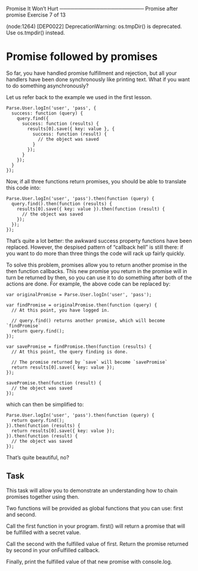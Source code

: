 
 Promise It Won’t Hurt
───────────────────────
 Promise after promise
 Exercise 7 of 13

(node:1264) [DEP0022] DeprecationWarning: os.tmpDir() is deprecated. Use os.tmpdir() instead.

# Promise followed by promises

So far, you have handled promise fulfillment and rejection, but all your
handlers have been done synchronously like printing text. What if you want to
do something asynchronously?

Let us refer back to the example we used in the first lesson.

    Parse.User.logIn('user', 'pass', {
      success: function (query) {
        query.find({
          success: function (results) {
            results[0].save({ key: value }, {
              success: function (result) {
                // the object was saved
              }
            });
          }
        });
      }
    });

Now, if all three functions return promises, you should be able to translate
this code into:

    Parse.User.logIn('user', 'pass').then(function (query) {
      query.find().then(function (results) {
        results[0].save({ key: value }).then(function (result) {
          // the object was saved
        });
      });
    });

That’s quite a lot better: the awkward success property functions have been
replaced. However, the despised pattern of “callback hell” is still there: if
you want to do more than three things the code will rack up fairly quickly.

To solve this problem, promises allow you to return another promise in the
then function callbacks. This new promise you return in the promise will in
turn be returned by then, so you can use it to do something after both of
the actions are done. For example, the above code can be replaced by:

    var originalPromise = Parse.User.logIn('user', 'pass');

    var findPromise = originalPromise.then(function (query) {
      // At this point, you have logged in.

      // query.find() returns another promise, which will become `findPromise`
      return query.find();
    });

    var savePromise = findPromise.then(function (results) {
      // At this point, the query finding is done.

      // The promise returned by `save` will become `savePromise`
      return results[0].save({ key: value });
    });

    savePromise.then(function (result) {
      // the object was saved
    });

which can then be simplified to:

    Parse.User.logIn('user', 'pass').then(function (query) {
      return query.find();
    }).then(function (results) {
      return results[0].save({ key: value });
    }).then(function (result) {
      // the object was saved
    });

That’s quite beautiful, no?

## Task

This task will allow you to demonstrate an understanding how to chain promises
together using then.

Two functions will be provided as global functions that you can use: first
and second.

Call the first function in your program. first() will return a promise that
will be fulfilled with a secret value.

Call the second with the fulfilled value of first. Return the promise returned
by second in your onFulfilled callback.

Finally, print the fulfilled value of that new promise with console.log.

